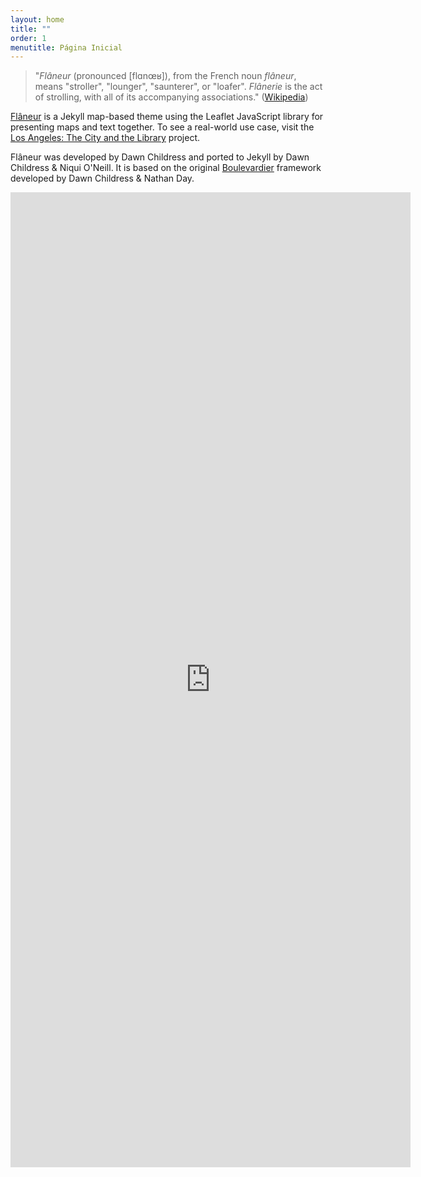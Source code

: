 ```yaml
---
layout: home
title: ""
order: 1
menutitle: Página Inicial
---
```


> "_Flâneur_ (pronounced [flɑnœʁ]), from the French noun _flâneur_, means "stroller", "lounger", "saunterer", or "loafer". _Flânerie_ is the act of strolling, with all of its accompanying associations." ([Wikipedia](https://en.wikipedia.org/wiki/Flâneur))

[Flâneur](https://github.com/kirschbombe/flaneur) is a Jekyll map-based theme using the Leaflet JavaScript library for presenting maps and text together. To see a real-world use case, visit the [Los Angeles: The City and the Library](https://citystoriesucla.github.io/lyricalmap/) project.

Flâneur was developed by Dawn Childress and ported to Jekyll by Dawn Childress & Niqui O'Neill. It is based on the original [Boulevardier](https://github.com/kirschbombe/boulevardier) framework developed by Dawn Childress & Nathan Day.

<iframe src="https://docs.google.com/forms/d/e/1FAIpQLScodCwThuHKX5pGDElhmZiehbCVKwVOb-Kqq3iW1Xt7wrjUpw/viewform?embedded=true" width="640" height="40%" frameborder="0" marginheight="0" marginwidth="0">Carregando…</iframe>

